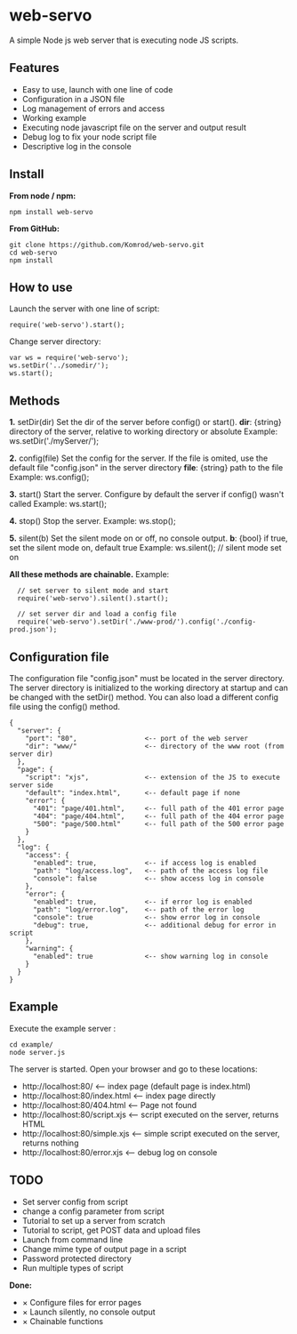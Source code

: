 
# web-servo

A simple Node js web server that is executing node JS scripts.

## Features
- Easy to use, launch with one line of code
- Configuration in a JSON file
- Log management of errors and access
- Working example
- Executing node javascript file on the server and output result
- Debug log to fix your node script file
- Descriptive log in the console

## Install

**From node / npm:**

    npm install web-servo

**From GitHub:**

    git clone https://github.com/Komrod/web-servo.git
    cd web-servo
    npm install

## How to use

Launch the server with one line of script:
    
    require('web-servo').start();

Change server directory:

    var ws = require('web-servo');
    ws.setDir('../somedir/');
    ws.start();

## Methods

**1.** setDir(dir)
Set the dir of the server before config() or start().
  **dir**: {string} directory of the server, relative to working directory or absolute
  Example: ws.setDir('./myServer/');

**2.** config(file)
Set the config for the server. If the file is omited, use the default file "config.json" in the server directory
  **file**: {string} path to the file
  Example: ws.config();

**3.** start()
Start the server. Configure by default the server if config() wasn't called
  Example: ws.start();

**4.** stop()
Stop the server.
  Example: ws.stop();

**5.** silent(b)
Set the silent mode on or off, no console output.
  **b**: {bool} if true, set the silent mode on, default true
  Example: ws.silent(); // silent mode set on

**All these methods are chainable.**
Example:
``` 
  // set server to silent mode and start
  require('web-servo').silent().start(); 

  // set server dir and load a config file
  require('web-servo').setDir('./www-prod/').config('./config-prod.json'); 
``` 

## Configuration file

The configuration file "config.json" must be located in the server directory. The server directory is initialized to the working directory at startup and can be changed with the setDir() method. You can also load a different config file using the config() method.

```	
{
  "server": {
    "port": "80",                 <-- port of the web server
    "dir": "www/"                 <-- directory of the www root (from server dir)
  },
  "page": {
    "script": "xjs",              <-- extension of the JS to execute server side
    "default": "index.html",      <-- default page if none
    "error": {
      "401": "page/401.html",     <-- full path of the 401 error page
      "404": "page/404.html",     <-- full path of the 404 error page
      "500": "page/500.html"      <-- full path of the 500 error page
    }
  },
  "log": {
    "access": {
      "enabled": true,            <-- if access log is enabled
      "path": "log/access.log",   <-- path of the access log file
      "console": false            <-- show access log in console
    },
    "error": {
      "enabled": true,            <-- if error log is enabled
      "path": "log/error.log",    <-- path of the error log
      "console": true             <-- show error log in console
      "debug": true,              <-- additional debug for error in script
    },
    "warning": {
      "enabled": true             <-- show warning log in console
    }
  }
}
```

## Example

Execute the example server :
    
    cd example/
    node server.js

The server is started. Open your browser and go to these locations:
- http://localhost:80/            <-- index page (default page is index.html)
- http://localhost:80/index.html  <-- index page directly
- http://localhost:80/404.html    <-- Page not found
- http://localhost:80/script.xjs  <-- script executed on the server, returns HTML
- http://localhost:80/simple.xjs  <-- simple script executed on the server, returns nothing
- http://localhost:80/error.xjs   <-- debug log on console

## TODO

- Set server config from script
- change a config parameter from script
- Tutorial to set up a server from scratch
- Tutorial to script, get POST data and upload files
- Launch from command line
- Change mime type of output page in a script
- Password protected directory
- Run multiple types of script

**Done:**
- × Configure files for error pages
- × Launch silently, no console output
- × Chainable functions
